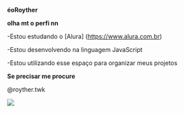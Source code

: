 **éoRoyther**

**olha mt o perfi nn**

-Estou estudando o [Alura] (https://www.alura.com.br)

-Estou desenvolvendo na linguagem JavaScript

-Estou utilizando esse espaço para organizar meus projetos 

**Se precisar me procure**

@royther.twk

![](https://media1.tenor.com/m/Qwnng5iU9K0AAAAC/pica-pau-pica-pau-biruta.gif)


